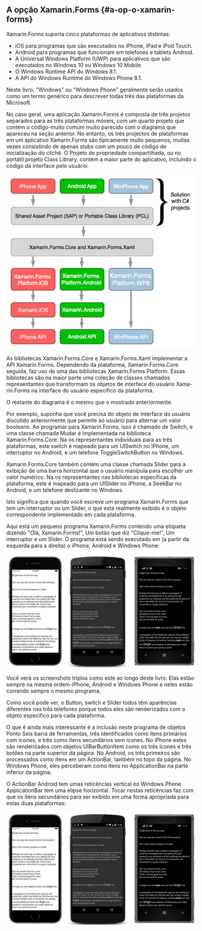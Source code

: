 ## A opção Xamarin.Forms {#a-op-o-xamarin-forms}

Xamarin.Forms suporta cinco plataformas de aplicativos distintas:

* iOS para programas que são executados no iPhone, iPad e iPod Touch.
* Android para programas que funcionam em telefones e tablets Android.
* A Universal Windows Platform \(UWP\) para aplicativos que são executados no Windows 10 ou
   Windows 10 Mobile.
* O Windows Runtime API do Windows 8.1.
* A API do Windows Runtime do Windows Phone 8.1.

Neste livro, "Windows" ou "Windows Phone" geralmente serão usados como um termo genérico para descrever todas três das plataformas da Microsoft.

No caso geral, uma aplicação Xamarin.Forms é composta de três projetos separados para as três plataformas móveis, com um quarto projeto que contém o código-muito comum muito parecido com o diagrama que apareceu na seção anterior. No entanto, os três projectos de plataformas em um aplicativo Xamarin.Forms são tipicamente muito pequenos, muitas vezes consistindo de apenas stubs com um pouco de código de inicialização do clichê. O Projeto de propriedade compartilhada, ou no portátil projeto Class Library, contém a maior parte do aplicativo, incluindo o código da interface pelo usuário:

![An illustration showing the interrelationships between the Visual Studio or Xamarin Studio Xamarin.Forms projects, the Xamarin libraries, and the platform APIs.](../assets/an_illustration_showing_the_interre.png)

As bibliotecas Xamarin.Forms.Core e Xamarin.Forms.Xaml implementar a API Xamarin.Forms. Dependendo da plataforma, Xamarin.Forms.Core seguida, faz uso de uma das bibliotecas Xamarin.Forms.Platform. Essas bibliotecas são na maior parte uma coleção de classes chamados representantes que transformam os objetos de interface do usuário Xama- rin.Forms na interface do usuário específico da plataforma.

O restante do diagrama é o mesmo que o mostrado anteriormente.

Por exemplo, suponha que você precisa do objeto de interface do usuário discutido anteriormente que permite ao usuário para alternar um valor booleano. Ao programar para Xamarin.Forms, isso é chamado de Switch, e uma classe chamada Mudar é implementada na biblioteca Xamarin.Forms.Core. Na os representantes individuais para as três plataformas, este switch é mapeado para um UISwitch no iPhone, um interruptor no Android, e um telefone ToggleSwitchButton no Windows.

Xamarin.Forms.Core também contém uma classe chamada Slider para a exibição de uma barra horizontal que o usuário manipula para escolher um valor numérico. Na os representantes nas bibliotecas específicas da plataforma, este é mapeado para um UISlider no iPhone, a SeekBar no Android, e um telefone deslizante no Windows.

Isto significa que quando você escreve um programa Xamarin.Forms que tem um interruptor ou um Slider, o que está realmente exibido é o objeto correspondente implementado em cada plataforma.

Aqui está um pequeno programa Xamarin.Forms contendo uma etiqueta dizendo "Olá, Xamarin.Forms!", Um botão que diz "Clique-me!", Um interruptor e um Slider. O programa está sendo executado em \(a partir da esquerda para a direita\) o iPhone, Android e Windows Phone:

![Three side-by-side screenshots showing a program displaying a toolbar, a short text string, a button, a switch, and a slider running on iPhone, Android, and Windows Phone.](../assets/three_side-by-side_screenshots_show.jpeg)

Você verá os screenshots triplos como este ao longo deste livro. Elas estão sempre na mesma ordem-iPhone, Android e Windows Phone e neles estão correndo sempre o mesmo programa.

Como você pode ver, o Button, switch e Slider todos têm aparências diferentes nas três telefones porque todos eles são renderizados com o objeto específico para cada plataforma.

O que é ainda mais interessante é a inclusão neste programa de objetos Ponto Seis barra de ferramentas, três identificados como itens primários com ícones, e três como itens secundários sem ícones. No iPhone estes são renderizados com objetos UIBarButtonItem como os três ícones e três botões na parte superior da página. No Android, os três primeiros são processados como itens em um ActionBar, também no topo da página. No Windows Phone, eles perceberam como itens no ApplicationBar na parte inferior da página.

O ActionBar Android tem umas reticências vertical eo Windows Phone ApplicationBar tem uma elipse horizontal. Tocar nestas reticências faz com que os itens secundários para ser exibido em uma forma apropriada para estas duas plataformas:

![Three side-by-side screenshots showing secondary toolbar items displayed in a manner appropriate to Android and Windows Phone.](../assets/three_side-by-side_screenshots_show.jpeg)

